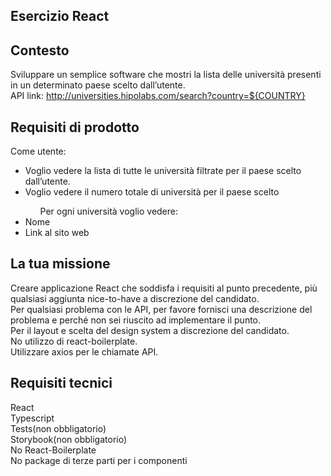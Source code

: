 ## Esercizio React

## Contesto
Sviluppare un semplice software che mostri la lista delle università presenti in un determinato paese scelto dall’utente.<br>
API link: http://universities.hipolabs.com/search?country=${COUNTRY}
## Requisiti di prodotto
Come utente:<br>
<ul>
<li>Voglio vedere la lista di tutte le università filtrate per il paese scelto dall’utente.</li>
<li>Voglio vedere il numero totale di università per il paese scelto</li>
<ul>
Per ogni università voglio vedere:<br>
</ul>
<li>Nome</li>
<li>Link al sito web</li>
</ul>

## La tua missione
Creare applicazione React che soddisfa i requisiti al punto precedente, più qualsiasi aggiunta nice-to-have a discrezione del candidato.<br>
Per qualsiasi problema con le API, per favore fornisci una descrizione del problema e perché non sei riuscito ad implementare il punto.</br>
Per il layout e scelta del design system a discrezione del candidato.<br>
No utilizzo di react-boilerplate.<br>
Utilizzare axios per le chiamate API.<br>

## Requisiti tecnici
React<br>
Typescript<br>
Tests(non obbligatorio)<br>
Storybook(non obbligatorio)<br>
No React-Boilerplate<br>
No package di terze parti per i componenti<br>